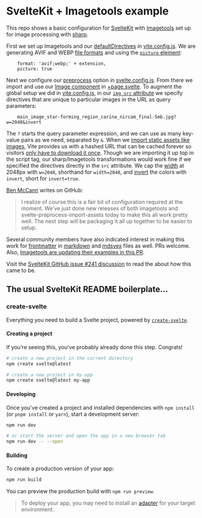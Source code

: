 # SvelteKit + Imagetools example

This repo shows a basic configuration for [SvelteKit](https://kit.svelte.dev/) with [Imagetools](https://github.com/JonasKruckenberg/imagetools) set up for image processing with [sharp](https://sharp.pixelplumbing.com).

First we set up Imagetools and our [defaultDirectives](https://github.com/JonasKruckenberg/imagetools/blob/main/packages/vite/README.md#defaultdirectives) in [vite.config.js](./vite.config.js). We are generating AVIF and WEBP [file formats](https://github.com/JonasKruckenberg/imagetools/blob/main/docs/directives.md#format) and using the [`picture` element](https://github.com/JonasKruckenberg/imagetools/blob/main/docs/directives.md#picture):

```
    format: 'avif;webp;' + extension,
    picture: true
```

Next we configure our [preprocess](https://kit.svelte.dev/docs/additional-resources#integrations) option in [svelte.config.js](./svelte.config.js). From there we import and use our [Image component](./src/lib/Image.svelte) in [+page.svelte](./src/routes/+page.svelte). To augment the global setup we did in [vite.config.js](./vite.config.js), in our [`img src` attribute](https://developer.mozilla.org/en-US/docs/Learn/HTML/Multimedia_and_embedding/Images_in_HTML) we specify directives that are unique to particular images in the URL as query parameters:

```
    main_image_star-forming_region_carina_nircam_final-5mb.jpg?w=2048&invert
```

The `?` starts the query parameter expression, and we can use as many key-value pairs as we need, separated by `&`. When we [import static assets like images](https://vitejs.dev/guide/assets.html#importing-asset-as-url), Vite provides us with a hashed URL that can be cached forever so visitors [only have to download it once](https://youtu.be/Znd11rVHQOE?t=14516). Though we are importing it up top in the script tag, our sharp/Imagetools transformations would work fine if we specified the directives directly in the `src` attribute. We cap the [width](https://github.com/JonasKruckenberg/imagetools/blob/main/docs/directives.md#width) at 2048px with `w=2048`, shorthand for `width=2048`, and [invert](https://github.com/JonasKruckenberg/imagetools/blob/main/docs/directives.md#invert) the colors with `invert`, short for `invert=true`.

[Ben McCann](https://github.com/benmccann) writes on GitHub:

> I realize of course this is a fair bit of configuration required at the moment. We've just done new releases of both imagetools and svelte-preprocess-import-assets today to make this all work pretty well. The next step will be packaging it all up together to be easier to setup.

Several community members have also indicated interest in making this work for [frontmatter](https://mdsvex.com/docs#frontmatter-1) in [markdown](https://daringfireball.net/projects/markdown/) and [mdsvex](https://mdsvex.com) files as well. PRs welcome. Also, [Imagetools are updating their examples in this PR](https://github.com/JonasKruckenberg/imagetools/pull/421).

Visit the [SvelteKit GitHub issue #241 discussion](https://github.com/sveltejs/kit/issues/241#issuecomment-1274046866) to read the about how this came to be.

## The usual SvelteKit README boilerplate…

### create-svelte

Everything you need to build a Svelte project, powered by [`create-svelte`](https://github.com/sveltejs/kit/tree/master/packages/create-svelte).

#### Creating a project

If you're seeing this, you've probably already done this step. Congrats!

```bash
# create a new project in the current directory
npm create svelte@latest

# create a new project in my-app
npm create svelte@latest my-app
```

#### Developing

Once you've created a project and installed dependencies with `npm install` (or `pnpm install` or `yarn`), start a development server:

```bash
npm run dev

# or start the server and open the app in a new browser tab
npm run dev -- --open
```

#### Building

To create a production version of your app:

```bash
npm run build
```

You can preview the production build with `npm run preview`.

> To deploy your app, you may need to install an [adapter](https://kit.svelte.dev/docs/adapters) for your target environment.
